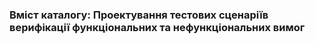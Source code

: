 ### Вміст каталогу: Проектування тестових сценаріїв верифікації функціональних та нефункціональних вимог

